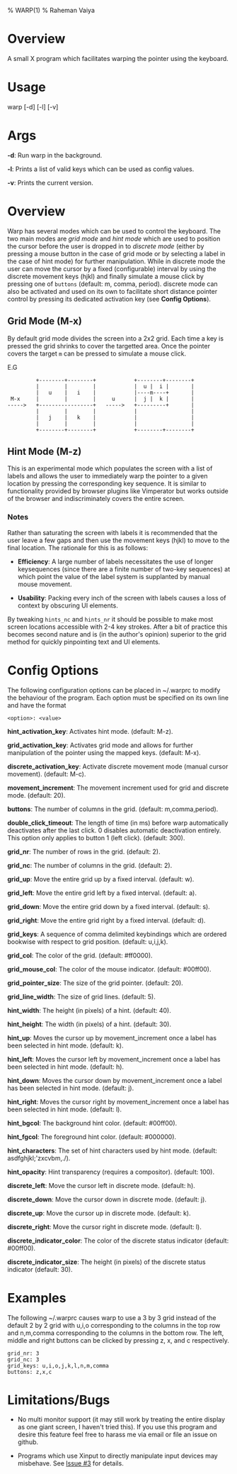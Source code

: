 % WARP(1)
% Raheman Vaiya

# Overview

A small X program which facilitates warping the pointer using the keyboard.

# Usage

warp [-d] [-l] [-v]

# Args

 **-d**: Run warp in the background.

 **-l**: Prints a list of valid keys which can be used as config values.

 **-v**: Prints the current version.

# Overview

Warp has several modes which can be used to control the keyboard. The two main
modes are *grid mode* and *hint mode* which are used to position the cursor
before the user is dropped in to *discrete mode* (either by pressing a mouse
button in the case of grid mode or by selecting a label in the case of hint
mode) for further manipulation.  While in discrete mode the user can move
the cursor by a fixed (configurable) interval by using the discrete movement
keys (hjkl) and finally simulate a mouse click by pressing one of `buttons`
(default: m, comma, period). discrete mode can also be activated and used on
its own to facilitate short distance pointer control by pressing its dedicated
activation key (see **Config Options**).


## Grid Mode (M-x)

By default grid mode divides the screen into a 2x2 grid. Each time a key
is pressed the grid shrinks to cover the targetted area. Once the pointer
covers the target `m` can be pressed to simulate a mouse click.


E.G

```
         +--------+--------+            +--------+--------+
         |        |        |            |  u |  i |       |
         |   u    |   i    |            |----m----+       |
 M-x     |        |        |     u      |  j |  k |       |
----->   +-----------------+   ----->   +---------+       |
         |        |        |            |                 |
         |   j    |   k    |            |                 |
         |        |        |            |                 |
         +--------+--------+            +--------+--------+
```


## Hint Mode (M-z)

This is an experimental mode which populates the screen with a list of labels and
allows the user to immediately warp the pointer to a given location by pressing
the corresponding key sequence. It is similar to functionality provided by
browser plugins like Vimperator but works outside of the browser and
indiscriminately covers the entire screen. 

### Notes

Rather than saturating the screen with labels it is recommended that the user
leave a few gaps and then use the movement keys (hjkl) to move to the final
location. The rationale for this is as follows: 

- **Efficiency**: A large number of labels necessitates the use of longer keysequences (since there are a finite number of two-key sequences) at which point the value of the label system is supplanted by manual mouse movement.

- **Usability**: Packing every inch of the screen with labels causes a loss of context by obscuring UI elements.

By tweaking `hints_nc` and `hints_nr` it should be possible to make most screen
locations accessible with 2-4 key strokes. After a bit of practice this becomes
second nature and is (in the author's opinion) superior to the grid method for
quickly pinpointing text and UI elements.

# Config Options

The following configuration options can be placed in ~/.warprc to modify the behaviour of the program. Each option must be specified
on its own line and have the format 

```
<option>: <value>
```

**hint_activation_key**: Activates hint mode. (default: M-z).

**grid_activation_key**: Activates grid mode and allows for further manipulation of the pointer using the mapped keys. (default: M-x).

**discrete_activation_key**: Activate discrete movement mode (manual cursor movement). (default: M-c).

**movement_increment**: The movement increment used for grid and discrete mode. (default: 20).

**buttons**: The number of columns in the grid. (default: m,comma,period).

**double_click_timeout**: The length of time (in ms) before warp automatically deactivates after the last click. 0 disables automatic deactivation entirely. This option only applies to button 1 (left click). (default: 300).

**grid_nr**: The number of rows in the grid. (default: 2).

**grid_nc**: The number of columns in the grid. (default: 2).

**grid_up**: Move the entire grid up by a fixed interval. (default: w).

**grid_left**: Move the entire grid left by a fixed interval. (default: a).

**grid_down**: Move the entire grid down by a fixed interval. (default: s).

**grid_right**: Move the entire grid right by a fixed interval. (default: d).

**grid_keys**: A sequence of comma delimited keybindings which are ordered bookwise with respect to grid position. (default: u,i,j,k).

**grid_col**: The color of the grid. (default: #ff0000).

**grid_mouse_col**: The color of the mouse indicator. (default: #00ff00).

**grid_pointer_size**: The size of the grid pointer. (default: 20).

**grid_line_width**: The size of grid lines. (default: 5).

**hint_width**: The height (in pixels) of a hint. (default: 40).

**hint_height**: The width (in pixels) of a hint. (default: 30).

**hint_up**: Moves the cursor up by movement_increment once a label has been selected in hint mode. (default: k).

**hint_left**: Moves the cursor left by movement_increment once a label has been selected in hint mode. (default: h).

**hint_down**: Moves the cursor down by movement_increment once a label has been selected in hint mode. (default: j).

**hint_right**: Moves the cursor right by movement_increment once a label has been selected in hint mode. (default: l).

**hint_bgcol**: The background hint color. (default: #00ff00).

**hint_fgcol**: The foreground hint color. (default: #000000).

**hint_characters**: The set of hint characters used by hint mode. (default: asdfghjkl;'zxcvbm,./).

**hint_opacity**: Hint transparency (requires a compositor). (default: 100).

**discrete_left**: Move the cursor left in discrete mode. (default: h).

**discrete_down**: Move the cursor down in discrete mode. (default: j).

**discrete_up**: Move the cursor up in discrete mode. (default: k).

**discrete_right**: Move the cursor right in discrete mode. (default: l).

**discrete_indicator_color**: The color of the discrete status indicator (default: #00ff00).

**discrete_indicator_size**: The height (in pixels) of the discrete status indicator (default: 30).



# Examples

The following ~/.warprc causes warp to use a 3 by 3 grid instead of the default 2 by 2 grid with u,i,o corresponding to the columns in the top row and n,m,comma corresponding to the columns in the bottom row. The left, middle and right buttons can be clicked by pressing z, x, and c respectively.

```
grid_nr: 3
grid_nc: 3
grid_keys: u,i,o,j,k,l,n,m,comma
buttons: z,x,c
```

# Limitations/Bugs

- No multi monitor support (it may still work by treating the entire display as one giant screen, I haven't tried this). If you use this program and desire this feature feel free to harass me via email or file an issue on github.

- Programs which use Xinput to directly manipulate input devices may misbehave. See [Issue #3](https://github.com/rvaiya/warp/issues/3#issuecomment-628936249) for details.
